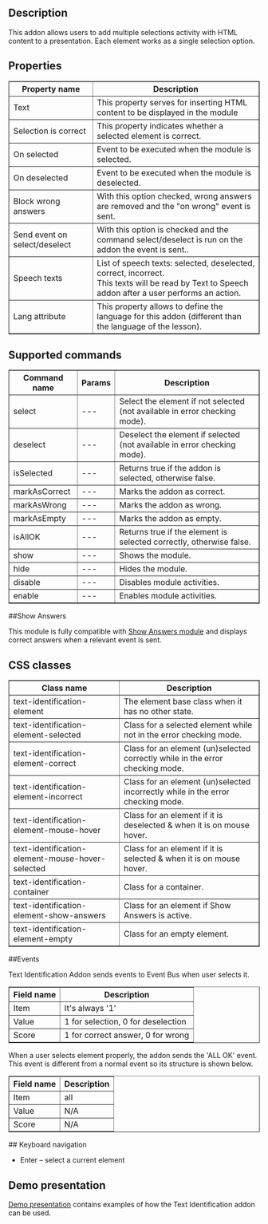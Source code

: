 ## Description
This addon allows users to add multiple selections activity with HTML content to a presentation. Each element works as a single selection option.

## Properties

<table border='1'>
    <tr>
        <th>Property name</th>
        <th>Description</th>
    </tr>
    <tr>
        <td>Text</td>
        <td>This property serves for inserting HTML content to be displayed in the module</td>
    </tr>
    <tr>
        <td>Selection is correct</td>
        <td>This property indicates whether a selected element is correct.</td>
    </tr>
    <tr>
        <td>On selected</td>
        <td>Event to be executed when the module is selected.</td>
    </tr>
    <tr>
        <td>On deselected</td>
        <td>Event to be executed when the module is deselected.</td>
    </tr>
    <tr>
        <td>Block wrong answers</td>
        <td>With this option checked, wrong answers are removed and the "on wrong" event is sent.</td>
    </tr>
    <tr>
        <td>Send event on select/deselect</td>
        <td>With this option is checked and the command select/deselect is run on the addon the event is sent..</td>
    </tr>
    <tr>
        <td>Speech texts</td>
        <td>List of speech texts: selected, deselected, correct, incorrect. <br />
This texts will be read by Text to Speech addon after a user performs an action.</td> 
    </tr>
    <tr>
        <td>Lang attribute</td>
        <td>This property allows to define the language for this addon (different than the language of the lesson).</td> 
    </tr>
</table>

## Supported commands

<table border='1'>
    <tr>
        <th>Command name</th>
        <th>Params</th>
        <th>Description</th>
    </tr>
    <tr>
        <td>select</td>
        <td>---</td>
        <td>Select the element if not selected (not available in error checking mode).</td>
    </tr>
    <tr>
        <td>deselect</td>
        <td>---</td>
        <td>Deselect the element if selected (not available in error checking mode).</td>
    </tr>
    <tr>
        <td>isSelected</td>
        <td>---</td>
        <td>Returns true if the addon is selected, otherwise false.</td>
    </tr>
    <tr>
        <td>markAsCorrect</td>
        <td>---</td>
        <td>Marks the addon as correct.</td>
    </tr>
    <tr>
        <td>markAsWrong</td>
        <td>---</td>
        <td>Marks the addon as wrong.</td>
    </tr>
    <tr>
        <td>markAsEmpty</td>
        <td>---</td>
        <td>Marks the addon as empty.</td>
    </tr>
    <tr>
        <td>isAllOK</td>
        <td>---</td>
        <td>Returns true if the element is selected correctly, otherwise false.</td>
    </tr>
    <tr>
        <td>show</td>
        <td>---</td>
        <td>Shows the module.</td>
    </tr>
    <tr>
        <td>hide</td>
        <td>---</td>
        <td>Hides the module.</td>
    </tr>
    <tr>
        <td>disable</td>
        <td>---</td>
        <td>Disables module activities.</td>
    </tr>
    <tr>
        <td>enable</td>
        <td>---</td>
        <td>Enables module activities.</td>
    </tr>
</table>

##Show Answers

This module is fully compatible with [Show Answers module](/doc/page/Show-Answers "Show Answers module") and displays correct answers when a relevant event is sent.

## CSS classes

<table border='1'>
    <tr>
        <th>Class name</th>
        <th>Description</th>
    </tr>
    <tr>
        <td>text-identification-element</td>
        <td>The element base class when it has no other state.</td>
    </tr>
    <tr>
        <td>text-identification-element-selected</td>
        <td>Class for a selected element while not in the error checking mode.</td>
    </tr>
    <tr>
        <td>text-identification-element-correct</td>
        <td>Class for an element (un)selected correctly while in the error checking mode.</td>
    </tr>
    <tr>
        <td>text-identification-element-incorrect</td>
        <td>Class for an element (un)selected incorrectly while in the error checking mode.</td>
    </tr>
    <tr>
        <td>text-identification-element-mouse-hover</td>
        <td>Class for an element if it is deselected & when it is on mouse hover.</td>
    </tr>
    <tr>
        <td>text-identification-element-mouse-hover-selected</td>
        <td>Class for an element if it is selected & when it is on mouse hover.</td>
    </tr>
    <tr>
        <td>text-identification-container</td>
        <td>Class for a container.</td>
    </tr>
    <tr>
        <td>text-identification-element-show-answers</td>
        <td>Class for an element if Show Answers is active.</td>
    </tr>
    <tr>
        <td>text-identification-element-empty</td>
        <td>Class for an empty element.</td>
    </tr>
</table>

##Events

Text Identification Addon sends events to Event Bus when user selects it.

<table border='1'>
    <tr>
        <th>Field name</th>
        <th>Description</th>
    </tr>
    <tr>
        <td>Item</td>
        <td>It's always '1'</td>
    </tr>
    <tr>
        <td>Value</td>
        <td>1 for selection, 0 for deselection</td>
    </tr>
    <tr>
        <td>Score</td>
        <td>1 for correct answer, 0 for wrong</td>
    </tr>
</table>

When a user selects element properly, the addon sends the 'ALL OK' event. This event is different from a normal event so its structure is shown below.

<table border='1'>
    <tr>
        <th>Field name</th>
        <th>Description</th>
    </tr>
    <tr>
        <td>Item</td>
        <td>all</td>
    </tr>
    <tr>
        <td>Value</td>
        <td>N/A</td>
    </tr>
    <tr>
        <td>Score</td>
        <td>N/A</td>
    </tr>
</table>
## Keyboard navigation

* Enter – select a current element

## Demo presentation
[Demo presentation](/embed/6491787808997376 "Demo presentation") contains examples of how the Text Identification addon can be used.                            